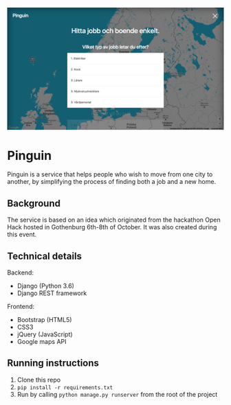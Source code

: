 ![Pinguin](/screenshot.png?raw=true "Screenshot of Pinguin")

# Pinguin
Pinguin is a service that helps people who wish to move from one city to another, by simplifying the process of finding both a job and a new home. 

## Background
The service is based on an idea which originated from the hackathon Open Hack hosted in Gothenburg 6th-8th of October. It was also created during this event.

## Technical details
Backend:
- Django (Python 3.6)
- Django REST framework

Frontend:
- Bootstrap (HTML5)
- CSS3
- jQuery (JavaScript)
- Google maps API

## Running instructions
1. Clone this repo
2. `pip install -r requirements.txt`
3. Run by calling `python manage.py runserver` from the root of the project
